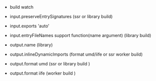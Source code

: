 - build watch


- input.preserveEntrySignatures (ssr or library build)
- input.exports 'auto'
- input.entryFileNames support function(name argument) (library build)

- output.name (library)
- output.inlineDynamicImports (format umd/iife or ssr worker build)
- output.format umd (ssr or library build )
- output.format iife (worker build )
